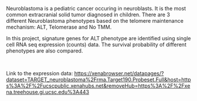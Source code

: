 Neuroblastoma is a pediatric cancer occuring in neuroblasts. It is the most common extracranial solid tumor diagnosed in children. There are 3 different Neuroblastoma phenotypes based on the telomere maintenance mechanism: ALT, Telomerase and No TMM.

In this project, signature genes for ALT phenotype are identified using single cell RNA seq expression (counts) data. The survival probability of different phenotypes are also compared.

<br>

Link to the expression data: https://xenabrowser.net/datapages/?dataset=TARGET_neuroblastoma%2Frma.Target190.Probeset.Full&host=https%3A%2F%2Fucscpublic.xenahubs.net&removeHub=https%3A%2F%2Fxena.treehouse.gi.ucsc.edu%3A443
